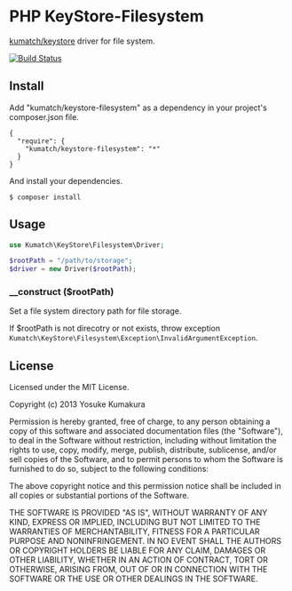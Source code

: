 PHP KeyStore-Filesystem
===========

[kumatch/keystore](https://github.com/kumatch/php-keystore) driver for file system.

[![Build Status](https://travis-ci.org/kumatch/php-keystore-filesystem.png?branch=master)](https://travis-ci.org/kumatch/php-keystore-filesystem)


Install
-----

Add "kumatch/keystore-filesystem" as a dependency in your project's composer.json file.


    {
      "require": {
        "kumatch/keystore-filesystem": "*"
      }
    }

And install your dependencies.

    $ composer install



Usage
-----

```php
use Kumatch\KeyStore\Filesystem\Driver;

$rootPath = "/path/to/storage";
$driver = new Driver($rootPath);
```

### __construct ($rootPath)

Set a file system directory path for file storage.

If $rootPath is not direcotry or not exists, throw exception `Kumatch\KeyStore\Filesystem\Exception\InvalidArgumentException`.



License
--------

Licensed under the MIT License.

Copyright (c) 2013 Yosuke Kumakura

Permission is hereby granted, free of charge, to any person
obtaining a copy of this software and associated documentation
files (the "Software"), to deal in the Software without
restriction, including without limitation the rights to use,
copy, modify, merge, publish, distribute, sublicense, and/or sell
copies of the Software, and to permit persons to whom the
Software is furnished to do so, subject to the following
conditions:

The above copyright notice and this permission notice shall be
included in all copies or substantial portions of the Software.

THE SOFTWARE IS PROVIDED "AS IS", WITHOUT WARRANTY OF ANY KIND,
EXPRESS OR IMPLIED, INCLUDING BUT NOT LIMITED TO THE WARRANTIES
OF MERCHANTABILITY, FITNESS FOR A PARTICULAR PURPOSE AND
NONINFRINGEMENT. IN NO EVENT SHALL THE AUTHORS OR COPYRIGHT
HOLDERS BE LIABLE FOR ANY CLAIM, DAMAGES OR OTHER LIABILITY,
WHETHER IN AN ACTION OF CONTRACT, TORT OR OTHERWISE, ARISING
FROM, OUT OF OR IN CONNECTION WITH THE SOFTWARE OR THE USE OR
OTHER DEALINGS IN THE SOFTWARE.
